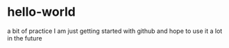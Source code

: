 # hello-world
a bit of practice
I am just getting started with github and hope to use it a lot in the future
